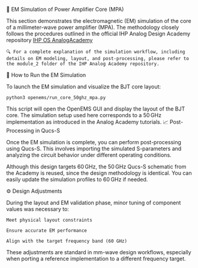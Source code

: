 📡 EM Simulation of Power Amplifier Core (MPA)

This section demonstrates the electromagnetic (EM) simulation of the core of a millimeter-wave power amplifier (MPA). The methodology closely follows the procedures outlined in the official IHP Analog Design Academy repository [IHP OS AnalogAcademy](https://github.com/IHP-GmbH/IHP-AnalogAcademy)

    🔍 For a complete explanation of the simulation workflow, including details on EM modeling, layout, and post-processing, please refer to the module_2 folder of the IHP Analog Academy repository.

🧪 How to Run the EM Simulation

To launch the EM simulation and visualize the BJT core layout:

```
python3 openems/run_core_50ghz_mpa.py
```

This script will open the OpenEMS GUI and display the layout of the BJT core. The simulation setup used here corresponds to a 50 GHz implementation as introduced in the Analog Academy tutorials.
📈 Post-Processing in Qucs-S

Once the EM simulation is complete, you can perform post-processing using Qucs-S. This involves importing the simulated S-parameters and analyzing the circuit behavior under different operating conditions.

Although this design targets 60 GHz, the 50 GHz Qucs-S schematic from the Academy is reused, since the design methodology is identical. You can easily update the simulation profiles to 60 GHz if needed.


⚙️ Design Adjustments

During the layout and EM validation phase, minor tuning of component values was necessary to:

    Meet physical layout constraints

    Ensure accurate EM performance

    Align with the target frequency band (60 GHz)

These adjustments are standard in mm-wave design workflows, especially when porting a reference implementation to a different frequency target.


